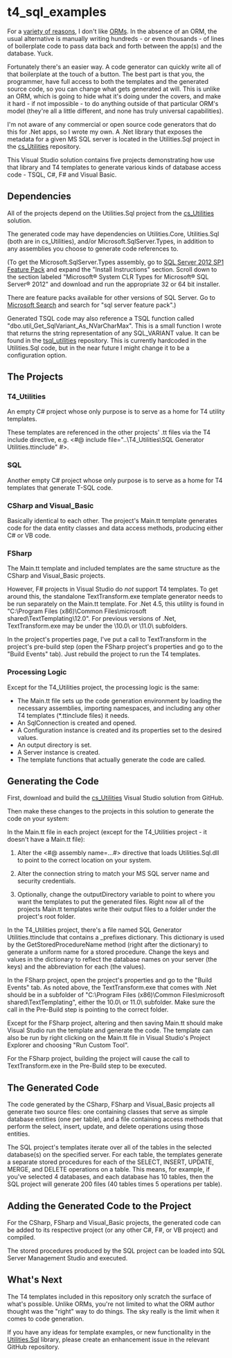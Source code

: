 t4_sql_examples
===============

For a [variety of reasons](http://stackoverflow.com/questions/760834/how-can-i-design-a-java-web-application-without-an-orm-and-without-embedded-sql), I don't like [ORMs](http://en.wikipedia.org/wiki/Object-relational_mapping).  In the absence of an ORM, the usual alternative is manually writing hundreds - or even thousands - of lines of boilerplate code to pass data back and forth between the app(s) and the database.  Yuck.

Fortunately there's an easier way.  A code generator can quickly write all of that boilerplate at the touch of a button.  The best part is that you, the programmer, have full access to both the templates and the generated source code, so you can change what gets generated at will.  This is unlike an ORM, which is going to hide what it's doing under the covers, and make it hard - if not impossible - to do anything outside of that particular ORM's model (they're all a little different, and none has truly universal capabilities).

I'm not aware of any commercial or open source code generators that do this for .Net apps, so I wrote my own.  A .Net library that exposes the metadata for a given MS SQL server is located in the Utilities.Sql project in the [cs_Utilities](https://github.com/ctimmons/cs_utilities) repository.

This Visual Studio solution contains five projects demonstrating how use that library and T4 templates to generate various kinds of database access code - TSQL, C#, F# and Visual Basic.

Dependencies
------------

All of the projects depend on the Utilities.Sql project from the [cs_Utilities](https://github.com/ctimmons/cs_utilities) solution.

The generated code may have dependencies on Utilities.Core, Utilities.Sql (both are in cs_Utilities), and/or Microsoft.SqlServer.Types, in addition to any assemblies you choose to generate code references to.

(To get the Microsoft.SqlServer.Types assembly, go to [SQL Server 2012 SP1 Feature Pack](http://www.microsoft.com/en-us/download/details.aspx?id=35580) and expand the "Install Instructions" section.  Scroll down to the section labeled "Microsoft® System CLR Types for Microsoft® SQL Server® 2012" and download and run the appropriate 32 or 64 bit installer.

There are feature packs available for other versions of SQL Server.  Go to [Microsoft Search](http://search.microsoft.com/) and search for "sql server feature pack".)

Generated TSQL code may also reference a TSQL function called "dbo.util_Get_SqlVariant_As_NVarCharMax".  This is a small function I wrote that returns the string representation of any SQL_VARIANT value.  It can be found in the [tsql_utilities](https://github.com/ctimmons/tsql_utilities) repository.  This is currently hardcoded in the Utilities.Sql code, but in the near future I might change it to be a configuration option.


The Projects
------------

### T4_Utilities

An empty C# project whose only purpose is to serve as a home for T4 utility templates.

These templates are referenced in the other projects' .tt files via the T4 include directive, e.g. <#@ include file="..\T4_Utilities\SQL Generator Utilities.ttinclude" #>.

### SQL

Another empty C# project whose only purpose is to serve as a home for T4 templates that generate T-SQL code.

### CSharp and Visual_Basic

Basically identical to each other.  The project's Main.tt template generates code for the data entity classes and data access methods, producing either C# or VB code.

### FSharp

The Main.tt template and included templates are the same structure as the CSharp and Visual_Basic projects.

However, F# projects in Visual Studio do *not* support T4 templates.  To get around this, the standalone TextTransform.exe template generator needs to be run separately on the Main.tt template.  For .Net 4.5, this utility is found in "C:\Program Files (x86)\Common Files\microsoft shared\TextTemplating\12.0\".  For previous versions of .Net, TextTransform.exe may be under the \10.0\ or \11.0\ subfolders.

In the project's properties page, I've put a call to TextTransform in the project's pre-build step (open the FSharp project's properties and go to the "Build Events" tab).  Just rebuild the project to run the T4 templates.

### Processing Logic

Except for the T4_Utilities project, the processing logic is the same:

- The Main.tt file sets up the code generation environment by loading the necessary assemblies, importing namespaces, and including any other T4 templates (*.ttinclude files) it needs.
- An SqlConnection is created and opened.
- A Configuration instance is created and its properties set to the desired values.
- An output directory is set.
- A Server instance is created.
- The template functions that actually generate the code are called.


Generating the Code
-------------------

First, download and build the [cs_Utilities](https://github.com/ctimmons/cs_utilities) Visual Studio solution from GitHub.

Then make these changes to the projects in this solution to generate the code on your system:

In the Main.tt file in each project (except for the T4_Utilities project - it doesn't have a Main.tt file):

1. Alter the <#@ assembly name=...#> directive that loads Utilities.Sql.dll to point to the correct location on your system.

2. Alter the connection string to match your MS SQL server name and security credentials.

3. Optionally, change the outputDirectory variable to point to where you want the templates to put the generated files.  Right now all of the projects Main.tt templates write their output files to a folder under the project's root folder.

In the T4_Utilities project, there's a file named SQL Generator Utilities.ttinclude that contains a _prefixes dictionary.  This dictionary is used by the GetStoredProcedureName method (right after the dictionary) to generate a uniform name for a stored procedure.  Change the keys and values in the dictionary to reflect the database names on your server (the keys) and the abbreviation for each (the values).

In the FSharp project, open the project's properties and go to the "Build Events" tab.  As noted above, the TextTransform.exe that comes with .Net should be in a subfolder of "C:\Program Files (x86)\Common Files\microsoft shared\TextTemplating\", either the 10.0\ or 11.0\ subfolder.  Make sure the call in the Pre-Build step is pointing to the correct folder.

Except for the FSharp project, altering and then saving Main.tt should make Visual Studio run the template and generate the code.  The template can also be run by right clicking on the Main.tt file in Visual Studio's Project Explorer and choosing "Run Custom Tool".

For the FSharp project, building the project will cause the call to TextTransform.exe in the Pre-Build step to be executed.


The Generated Code
------------------

The code generated by the CSharp, FSharp and Visual_Basic projects all generate two source files: one containing classes that serve as simple database entities (one per table), and a file containing access methods that perform the select, insert, update, and delete operations using those entities.

The SQL project's templates iterate over all of the tables in the selected database(s) on the specified server.  For each table, the templates generate a separate stored procedures for each of the SELECT, INSERT, UPDATE, MERGE, and DELETE operations on a table.  This means, for example, if you've selected 4 databases, and each database has 10 tables, then the SQL project will generate 200 files (40 tables times 5 operations per table).


Adding the Generated Code to the Project
----------------------------------------

For the CSharp, FSharp and Visual_Basic projects, the generated code can be added to its respective project (or any other C#, F#, or VB project) and compiled.

The stored procedures produced by the SQL project can be loaded into SQL Server Management Studio and executed.


What's Next
-----------

The T4 templates included in this repository only scratch the surface of what's possible.  Unlike ORMs, you're not limited to what the ORM author thought was the "right" way to do things.  The sky really is the limit when it comes to code generation.

If you have any ideas for template examples, or new functionality in the [Utilities.Sql](https://github.com/ctimmons/cs_utilities) library, please create an enhancement issue in the relevant GitHub repository.

